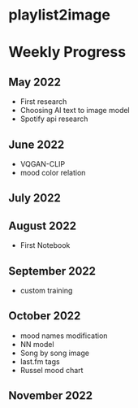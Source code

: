# playlist2image

# Weekly Progress

## May 2022
- First research
- Choosing AI text to image model
- Spotify api research
## June 2022
- VQGAN-CLIP
- mood color relation
## July 2022
## August 2022
- First Notebook 
## September 2022
- custom training
## October 2022
- mood names modification
- NN model
- Song by song image
- last.fm tags
- Russel mood chart

## November 2022
